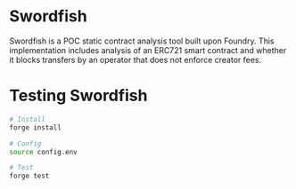 # Swordfish

Swordfish is a POC static contract analysis tool built upon Foundry. This implementation includes analysis of an ERC721 smart contract and whether it blocks transfers by an operator that does not enforce creator fees.

# Testing Swordfish

```bash
# Install
forge install

# Config
source config.env

# Test
forge test
```
